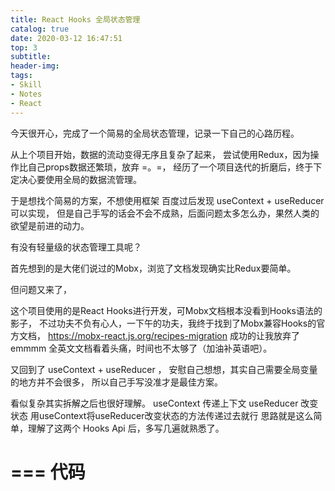 ```yaml
---
title: React Hooks 全局状态管理
catalog: true
date: 2020-03-12 16:47:51
top: 3
subtitle:
header-img:
tags:
- Skill
- Notes
- React
---
```

今天很开心，完成了一个简易的全局状态管理，记录一下自己的心路历程。

从上个项目开始，数据的流动变得无序且复杂了起来，
尝试使用Redux，因为操作比自己props数据还繁琐，放弃 =。=，
经历了一个项目迭代的折磨后，终于下定决心要使用全局的数据流管理。

于是想找个简易的方案，不想使用框架
百度过后发现 useContext + useReducer 可以实现，
但是自己手写的话会不会不成熟，后面问题太多怎么办，果然人类的欲望是前进的动力。

有没有轻量级的状态管理工具呢？

首先想到的是大佬们说过的Mobx，浏览了文档发现确实比Redux要简单。

但问题又来了，

这个项目使用的是React Hooks进行开发，可Mobx文档根本没看到Hooks语法的影子，
不过功夫不负有心人，一下午的功夫，我终于找到了Mobx兼容Hooks的官方文档，
https://mobx-react.js.org/recipes-migration
成功的让我放弃了emmmm
全英文文档看着头痛，时间也不太够了（加油补英语吧）。

又回到了 useContext + useReducer ，
安慰自己想想，其实自己需要全局变量的地方并不会很多，
所以自己手写没准才是最佳方案。

看似复杂其实拆解之后也很好理解。
useContext 传递上下文
useReducer 改变状态
用useContext将useReducer改变状态的方法传递过去就行
思路就是这么简单，理解了这两个 Hooks Api 后，多写几遍就熟悉了。

===
代码
===



